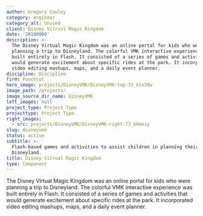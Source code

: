 ```yaml
---
author: Gregory Cowley
category: engineer
category_alt: Unused
client: Disney Vitrual Magic Kingdom
date: '20190000'
description: >-
  The Disney Virtual Magic Kingdom was an online portal for kids who were
  planning a trip to Disneyland. The colorful VMK interactive experience was
  built entirely in Flash. It consisted of a series of games and activities that
  would generate excitement about specific rides at the park. It incorporated
  video editing mashups, maps, and a daily event planner.
discipline: Discipline
firm: Punchcut
hero_image: projects/DisneyVMK/DisneyVMK-top-72_ktn30w
image_path: /projects/
image_source_dir_name: DisneyVMK
left_images: null
project_type: Project Type
projecttype: Project Type
right_images:
  - src: projects/DisneyVMK/DisneyVMK-right-73_bkmniy
slug: disneyvmk
status: active
subtitle: >-
  Flash-based games and activities to assist children in planning their trip to
  Disneyland.
title: Disney Vitrual Magic Kingdom
type: Component
---
```

The Disney Virtual Magic Kingdom was an online portal for kids who were planning a trip to Disneyland. The colorful VMK interactive experience was built entirely in Flash. It consisted of a series of games and activities that would generate excitement about specific rides at the park. It incorporated video editing mashups, maps, and a daily event planner.
